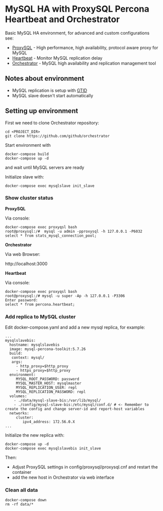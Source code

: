 # MySQL HA with ProxySQL Percona Heartbeat and Orchestrator

Basic MySQL HA environment, for advanced and custom configurations see:

* [ProxySQL](https://github.com/sysown/proxysql/wiki) - High performance, high availability, protocol aware proxy for MySQL
* [Heartbeat](https://www.percona.com/doc/percona-toolkit/LATEST/pt-heartbeat.html) - Monitor MySQL replication delay
* [Orchestrator](https://github.com/github/orchestrator/tree/master/docs) - MySQL high availability and replication management tool

## Notes about environment

* MySQL replication is setup with [GTID](https://dev.mysql.com/doc/refman/5.7/en/replication-gtids.html)
* MySQL slave doesn't start automatically

## Setting up environment

First we need to clone Orchestrator repository:

```
cd <PROJECT_DIR>
git clone https://github.com/github/orchestrator
```

Start environment with

```
docker-compose build
docker-compose up -d
```

and wait until MySQL servers are ready

Initialize slave with:

```
docker-compose exec mysqlslave init_slave
```

### Show cluster status

**ProxySQL**

Via console:

```
docker-compose exec proxyqsl bash
root@proxysql:/#  mysql -u admin -pproxysql -h 127.0.0.1 -P6032
select * from stats_mysql_connection_pool;
```

**Orchestrator**

Via web Browser:

http://localhost:3000

**Heartbeat**

Via console:

```
docker-compose exec proxyqsl bash
root@proxysql:/# mysql -u super -Ap -h 127.0.0.1 -P3306
Enter password:
select * from percona.heartbeat;
```

### Add replica to MySQL cluster

Edit docker-compose.yaml and add a new mysql replica, for example:

```
...
mysqlslavebis:
  hostname: mysqlslavebis
  image: mysql-percona-toolkit:5.7.26
  build:
   context: mysql/
   args:
     - http_proxy=$http_proxy
     - https_proxy=$http_proxy
  environment:
     MYSQL_ROOT_PASSWORD: password
     MYSQL_MASTER_HOST: mysqlmaster
     MYSQL_REPLICATION_USER: repl
     MYSQL_REPLICATION_PASSWORD: repl
  volumes:
    - ./data/mysql-slave-bis:/var/lib/mysql/
    - ./config/mysql-slave-bis:/etc/mysql/conf.d/ # <- Remember to create the config and change server-id and report-host variables
  networks:
     cluster:
        ipv4_address: 172.56.0.X
...
```

Initialize the new replica with:

```
docker-compose up -d
docker-compose exec mysqlslavebis init_slave
```

Then:
* Adjust ProxySQL settings in config/proxysql/proxysql.cnf and restart the container
* add the new host in Orchestrator via web interface

### Clean all data

```
docker-compose down
rm -rf data/*
```
